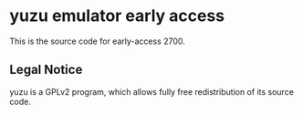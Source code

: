 yuzu emulator early access
=============

This is the source code for early-access 2700.

## Legal Notice

yuzu is a GPLv2 program, which allows fully free redistribution of its source code.